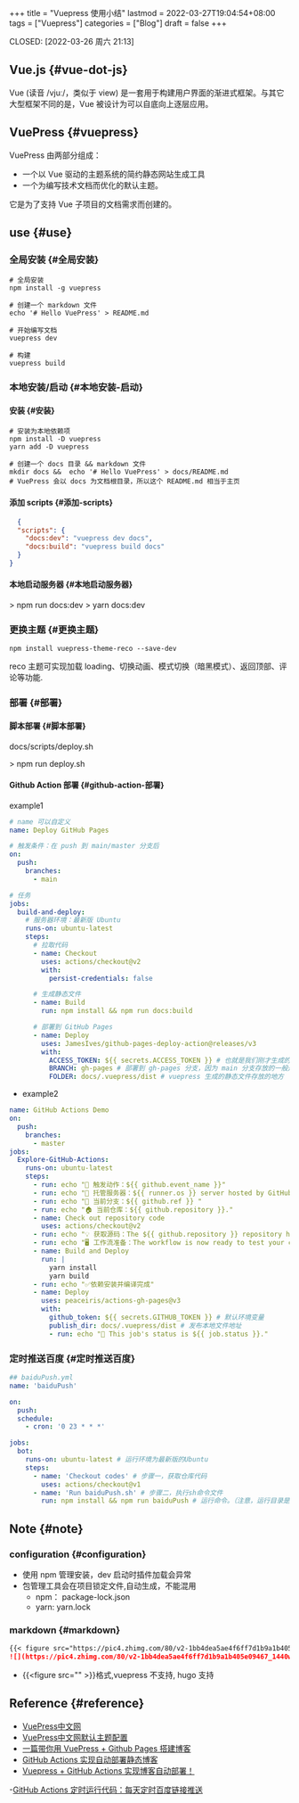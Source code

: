 +++
title = "Vuepress 使用小结"
lastmod = 2022-03-27T19:04:54+08:00
tags = ["Vuepress"]
categories = ["Blog"]
draft = false
+++

CLOSED: <span class="timestamp-wrapper"><span class="timestamp">[2022-03-26 周六 21:13]</span></span>


## Vue.js {#vue-dot-js}

Vue (读音 /vjuː/，类似于 view) 是一套用于构建用户界面的渐进式框架。与其它大型框架不同的是，Vue 被设计为可以自底向上逐层应用。


## VuePress {#vuepress}

VuePress 由两部分组成：

-   一个以 Vue 驱动的主题系统的简约静态网站生成工具
-   一个为编写技术文档而优化的默认主题。

它是为了支持 Vue 子项目的文档需求而创建的。


## use {#use}


### 全局安装 {#全局安装}

```shell
# 全局安装
npm install -g vuepress

# 创建一个 markdown 文件
echo '# Hello VuePress' > README.md

# 开始编写文档
vuepress dev

# 构建
vuepress build
```


### 本地安装/启动 {#本地安装-启动}


#### 安装 {#安装}

```shell
# 安装为本地依赖项
npm install -D vuepress
yarn add -D vuepress

# 创建一个 docs 目录 && markdown 文件
mkdir docs &&  echo '# Hello VuePress' > docs/README.md
# VuePress 会以 docs 为文档根目录，所以这个 README.md 相当于主页
```


#### 添加 scripts {#添加-scripts}

```json
  {
  "scripts": {
    "docs:dev": "vuepress dev docs",
    "docs:build": "vuepress build docs"
  }
}
```


#### 本地启动服务器 {#本地启动服务器}

&gt; npm run docs:dev
&gt; yarn docs:dev


### 更换主题 {#更换主题}

```shell
npm install vuepress-theme-reco --save-dev
```

reco 主题可实现加载 loading、切换动画、模式切换（暗黑模式）、返回顶部、评论等功能.


### 部署 {#部署}


#### 脚本部署 {#脚本部署}

docs/scripts/deploy.sh

&gt; npm run deploy.sh


#### Github Action 部署 {#github-action-部署}

example1

```yaml
# name 可以自定义
name: Deploy GitHub Pages

# 触发条件：在 push 到 main/master 分支后
on:
  push:
    branches:
      - main

# 任务
jobs:
  build-and-deploy:
    # 服务器环境：最新版 Ubuntu
    runs-on: ubuntu-latest
    steps:
      # 拉取代码
      - name: Checkout
        uses: actions/checkout@v2
        with:
          persist-credentials: false

      # 生成静态文件
      - name: Build
        run: npm install && npm run docs:build

      # 部署到 GitHub Pages
      - name: Deploy
        uses: JamesIves/github-pages-deploy-action@releases/v3
        with:
          ACCESS_TOKEN: ${{ secrets.ACCESS_TOKEN }} # 也就是我们刚才生成的 secret
          BRANCH: gh-pages # 部署到 gh-pages 分支，因为 main 分支存放的一般是源码，而 gh-pages 分支则用来存放生成的静态文件
          FOLDER: docs/.vuepress/dist # vuepress 生成的静态文件存放的地方
```

-   example2

<!--listend-->

```yaml
name: GitHub Actions Demo
on:
  push:
    branches:
      - master
jobs:
  Explore-GitHub-Actions:
    runs-on: ubuntu-latest
    steps:
      - run: echo "🎉 触发动作：${{ github.event_name }}"
      - run: echo "🐧 托管服务器：${{ runner.os }} server hosted by GitHub!"
      - run: echo "🔎 当前分支：${{ github.ref }} "
      - run: echo "🏠 当前仓库：${{ github.repository }}."
      - name: Check out repository code
        uses: actions/checkout@v2
      - run: echo "💡 获取源码：The ${{ github.repository }} repository has been cloned to the runner."
      - run: echo "🖥️ 工作流准备：The workflow is now ready to test your code on the runner."
      - name: Build and Deploy
        run: |
          yarn install
          yarn build
      - run: echo "✅依赖安装并编译完成"
      - name: Deploy
        uses: peaceiris/actions-gh-pages@v3
        with:
          github_token: ${{ secrets.GITHUB_TOKEN }} # 默认环境变量
          publish_dir: docs/.vuepress/dist # 发布本地文件地址
          - run: echo "🍏 This job's status is ${{ job.status }}."
```


### 定时推送百度 {#定时推送百度}

```yaml
## baiduPush.yml
name: 'baiduPush'

on:
  push:
  schedule:
    - cron: '0 23 * * *'

jobs:
  bot:
    runs-on: ubuntu-latest # 运行环境为最新版的Ubuntu
    steps:
      - name: 'Checkout codes' # 步骤一，获取仓库代码
        uses: actions/checkout@v1
      - name: 'Run baiduPush.sh' # 步骤二，执行sh命令文件
        run: npm install && npm run baiduPush # 运行命令。（注意，运行目录是仓库根目录）
```


## Note {#note}


### configuration {#configuration}

-   使用 npm 管理安装，dev 启动时插件加载会异常
-   包管理工具会在项目锁定文件,自动生成，不能混用
    -   npm： package-lock.json
    -   yarn: yarn.lock


### markdown {#markdown}

```markdown
{{< figure src="https://pic4.zhimg.com/80/v2-1bb4dea5ae4f6ff7d1b9a1b405e09467_1440w.jpg" >}}
![](https://pic4.zhimg.com/80/v2-1bb4dea5ae4f6ff7d1b9a1b405e09467_1440w.jpg)
```

-   {{&lt;figure src="" &gt;}}格式,vuepress 不支持, hugo 支持


## Reference {#reference}

-   [VuePress中文网](http://caibaojian.com/vuepress/guide/)
-   [VuePress中文网默认主题配置](http://caibaojian.com/vuepress/default-theme-config/)
-   [一篇带你用 VuePress + Github Pages 搭建博客](https://xie.infoq.cn/article/4d2f62c87d188331342e62563)
-   [GitHub Actions 实现自动部署静态博客](https://xugaoyi.com/pages/6b9d359ec5aa5019/)
-   [Vuepress + GitHub Actions 实现博客自动部署！](https://juejin.cn/post/7000572105154625567)

-[GitHub Actions 定时运行代码：每天定时百度链接推送](https://xugaoyi.com/pages/f44d2f9ad04ab8d3/)